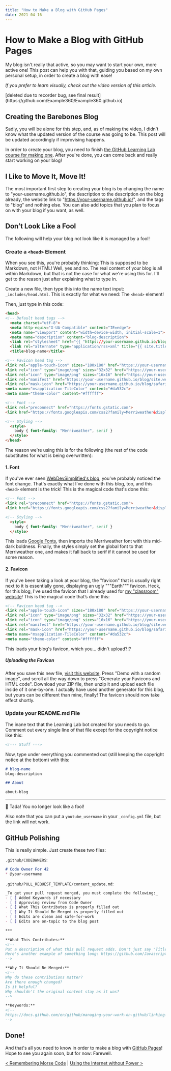 ```yaml
---
title: "How to Make a Blog with GitHub Pages"
date: 2021-04-16
---
```


[prev]: https://javascriptlearner815.github.io/blog/2021/04/02/remembering-morse-code.html
[next]: https://javascriptlearner815.github.io/blog/2021/04/22/using-the-internet-without-power.html

# How to Make a Blog with GitHub Pages 

My blog isn't really that active, so you may want to start your own, more active one! This post can help you with that, guiding you based on my own personal setup, in order to create a blog with ease! 

_If you prefer to learn visually, check out the video version of this article._ 
<br> 
<!--- [![TITLE](https://adrotog-yt-embed.herokuapp.com/embed?v=ID)](https://www.youtube.com/watch?v=ID "TITLE") ---> [deleted due to recorder bug, see final result](https://github.com/Example360/Example360.github.io) 

## Creating the Barebones Blog 

Sadly, you will be alone for this step, and, as of making the video, I didn't know what the updated version of the course was going to be. This post will be updated accordingly if improvising happens. 

In order to create your blog, you need to finish [the GitHub Learning Lab course for making one](https://lab.github.com/githubtraining/github-pages). After you're done, you can come back and really start working on your blog! 

## I Like to Move It, Move It! 

The most important first step to creating your blog is by changing the name to "your-username.github.io", the description to the description on the blog already, the website link to "https://your-username.github.io/", and the tags to "blog" and nothing else. You can also add topics that you plan to focus on with your blog if you want, as well. 

## Don’t Look Like a Fool 

The following will help your blog not look like it is managed by a fool! 

### Create a `<head>` Element 

When you see this, you're probably thinking: This is supposed to be Markdown, not HTML! Well, yes and no. The real content of your blog is all within Markdown, but that is not the case for what we're using this for. I'll get to the reason just after explaining what to type in. 

Create a new file, then type this into the name text input: `_includes/head.html`. This is exactly for what we need: The `<head>` element! 

Then, just type in this code: 
```html 
<head>
<!-- Default head tags -->
  <meta charset="utf-8">
  <meta http-equiv="X-UA-Compatible" content="IE=edge">
  <meta name="viewport" content="width=device-width, initial-scale=1">
  <meta name="description" content="blog-description">
  <link rel="stylesheet" href="{{ "https://your-username.github.io/blog/assets/main.css" | relative_url }}">
  <link rel="alternate" type="application/rss+xml" title="{{ site.title | escape }}" href="{{ "https://your-username.github.io/blog/feed.xml" | relative_url }}">
  <title>blog-name</title>

<!-- Favicon head tag -->
<link rel="apple-touch-icon" sizes="180x180" href="https://your-username.github.io/blog/apple-touch-icon.png">
<link rel="icon" type="image/png" sizes="32x32" href="https://your-username.github.io/blog/favicon-32x32.png">
<link rel="icon" type="image/png" sizes="16x16" href="https://your-username.github.io/blog/favicon-16x16.png">
<link rel="manifest" href="https://your-username.github.io/blog/site.webmanifest">
<link rel="mask-icon" href="https://your-username.github.io/blog/safari-pinned-tab.svg" color="#5bbad5">
<meta name="msapplication-TileColor" content="#da532c">
<meta name="theme-color" content="#ffffff">

<!-- Font -->
<link rel="preconnect" href="https://fonts.gstatic.com">
<link href="https://fonts.googleapis.com/css2?family=Merriweather&display=swap" rel="stylesheet">

<!-- Styling -->
  <style>
    body { font-family: "Merriweather", serif }
  </style>
</head>
``` 

 The reason we're using this is for the following (the rest of the code substitutes for what is being overwritten): 

#### 1. Font 

If you've ever seen [WebDevSimplified's blog](https://blog.webdevsimplified.com), you've probably noticed the font change. That's exactly what I've done with this blog, too, and this `<head>` element is the trick! This is the magical code that's done this: 

```html 
<!-- Font -->
<link rel="preconnect" href="https://fonts.gstatic.com">
<link href="https://fonts.googleapis.com/css2?family=Merriweather&display=swap" rel="stylesheet">

<!-- Styling -->
  <style>
    body { font-family: "Merriweather", serif }
  </style>
``` 

This loads [Google Fonts](https://fonts.google.com), then imports the Merriweather font with this mid-dark boldness. Finally, the styles simply set the global font to that Merriweather one, and makes it fall back to serif if it cannot be used for some reason. 

#### 2. Favicon 

If you've been taking a look at your blog, the "favicon" that is usually right next to it is essentially gone, displaying an ugly """Earth""" favicon. Heck, for this blog, I've used the favicon that I already used for [my "classroom" website](https://javascriptlearner815.github.io/speedothreesixty-classroom/)! This is the magical code that’s done this: 

```html 
<!-- Favicon head tag -->
<link rel="apple-touch-icon" sizes="180x180" href="https://your-username.github.io/blog/apple-touch-icon.png">
<link rel="icon" type="image/png" sizes="32x32" href="https://your-username.github.io/blog/favicon-32x32.png">
<link rel="icon" type="image/png" sizes="16x16" href="https://your-username.github.io/blog/favicon-16x16.png">
<link rel="manifest" href="https://your-username.github.io/blog/site.webmanifest">
<link rel="mask-icon" href="https://your-username.github.io/blog/safari-pinned-tab.svg" color="#5bbad5">
<meta name="msapplication-TileColor" content="#da532c">
<meta name="theme-color" content="#ffffff">
``` 

This loads your blog's favicon, which you... didn't upload?!? 

##### Uploading the Favicon 

After you save this new file, [visit this website](https://realfavicongenerator.com). Press "Demo with a random image", and scroll all the way down to press "Generate your Favicons and HTML code". Download your ZIP file, then unzip it and upload each file inside of it one-by-one. I actually have used another generator for this blog, but yours can be different than mine, finally! The favicon should now take effect shortly. 

### Update your README.md File 

The inane text that the Learning Lab bot created for you needs to go. Comment out every single line of that file except for the copyright notice like this: 

```markdown 
<!--- Stuff --->
``` 

Now, type under everything you commented out (still keeping the copyright notice at the bottom) with this: 

```markdown 
# blog-name 
blog-description 

## About 

about-blog 
``` 

--- 

:tada: Tada! You no longer look like a fool! 

Also note that you can put a `youtube_username` in your `_config.yml` file, but the link will not work. 

## GitHub Polishing 

This is really simple. Just create these two files: 

`.github/CODEOWNERS`: 

```markdown 
# Code Owner For 42 
* @your-username 
``` 

`.github/PULL_REQUEST_TEMPLATE/content_update.md`: 

```markdown 
_To get your pull request merged, you must complete the following:_
- [ ] Added Keywords if necessary
- [ ] Approving review from Code Owner
- [ ] What This Contributes is properly filled out
- [ ] Why It Should Be Merged is properly filled out
- [ ] Edits are clean and safe-for-work
- [ ] Edits are on-topic to the blog post

***

**What This Contributes:**
<!-- 
Put a description of what this pull request adds. Don't just say "Title". Think about it like a documentation for MongoDB. Not short. Long!
Here's another example of something long: https://github.com/JavascriptLearner815/custom-programming-language/wiki/Console.Logging
-->

**Why It Should Be Merged:**
<!--
Why do these contributions matter?
Are there enough changed?
Is it helpful?
Why shouldn't the original content stay as it was?
-->

**Keywords:**
<!--
https://docs.github.com/en/github/managing-your-work-on-github/linking-a-pull-request-to-an-issue#linking-a-pull-request-to-an-issue-using-a-keyword
-->
``` 

## Done! 

And that's all you need to know in order to make a blog with [GitHub Pages](https://pages.github.com)! Hope to see you again soon, but for now: Farewell. 

[< Remembering Morse Code][prev] | [Using the Internet without Power >][next] 
